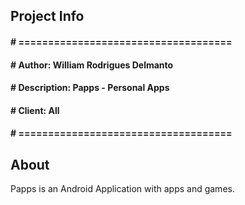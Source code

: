 ## Project Info
#### # ====================================
#### # Author:		William Rodrigues Delmanto
#### # Description:	Papps - Personal Apps
#### # Client:		All
#### # ====================================

## About
Papps is an Android Application with apps and games.
